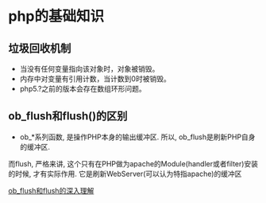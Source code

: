 # php的基础知识


## 垃圾回收机制

* 当没有任何变量指向该对象时，对象被销毁。
* 内存中对变量有引用计数，当计数到0时被销毁。
* php5.?之前的版本会存在数组环形问题。

## ob_flush和flush()的区别

*   ob_*系列函数, 是操作PHP本身的输出缓冲区. 
  所以, ob_flush是刷新PHP自身的缓冲区. 

  而flush, 严格来讲, 这个只有在PHP做为apache的Module(handler或者filter)安装的时候, 才有实际作用. 它是刷新WebServer(可以认为特指apache)的缓冲区

  [ob_flush和flush的深入理解](https://blog.csdn.net/superhosts/article/details/42292053)